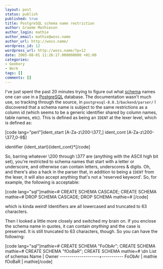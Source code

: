 ```yaml
---
layout: post
status: publish
published: true
title: PostgreSQL schema name restriction
author: Graeme Mathieson
author_login: mathie
author_email: mathie@woss.name
author_url: http://woss.name/
wordpress_id: 12
wordpress_url: http://woss.name/?p=12
date: 2005-08-01 11:26:17.000000000 +01:00
categories:
- Geekery
- Work
tags: []
comments: []
---
```

I've just spent the past 20 minutes trying to figure out what <a href="http://www.postgresql.org/docs/current/static/ddl-schemas.html" title="PostgreSQL documentation: Schemas">schema</a> names one can use in a <a href="http://www.postgresql.org/">PostgreSQL</a> database.  The documentation wasn't much use, so tracking through the source, in <code>postgresql-8.0.3/backend/parser/</code> I discovered that a schema name is subject to the same restrictions as a column id (which seems to be a generic identifier shared by column names, table names, etc).  This is defined as being an <code>IDENT</code> at the lexer level, which is defined as:

[code lang="perl"]ident_start             [A-Za-z\200-\377_]
ident_cont              [A-Za-z\200-\377_0-9\$]

identifier              {ident_start}{ident_cont}*[/code]

So, barring whatever \200 through \377 are (anything with the ASCII high bit set), you're restricted to schema names that start with a letter or underscore, and otherwise can contain letters, underscores &amp; digits.  Oh, and there's also a hack in the parser that, in addition to being a <code>IDENT</code> from the lexer, it will also accept anything that's not a 'reserved keyword'.  So, for example, the following is acceptable:

[code lang="sql"]mathie=# CREATE SCHEMA CASCADE;
CREATE SCHEMA
mathie=# DROP SCHEMA CASCADE;
DROP SCHEMA
mathie=# [/code]

which is kinda weird!  Identifiers are all lowercased and truncated to 63 characters.

Then I looked a little more closely and switched my brain on.  If you enclose the schema name in quotes, it can contain <em>anything</em> and the case is preserved.  It is still truncated to 63 characters, though.  So you can have the following:

[code lang="sql"]mathie=# CREATE SCHEMA "FoObAr";
CREATE SCHEMA
mathie=# CREATE SCHEMA "fOoBaR";
CREATE SCHEMA
mathie=# \dn
        List of schemas
        Name        |   Owner
--------------------+-----------
 FoObAr             | mathie
 fOoBaR             | mathie[/code]
